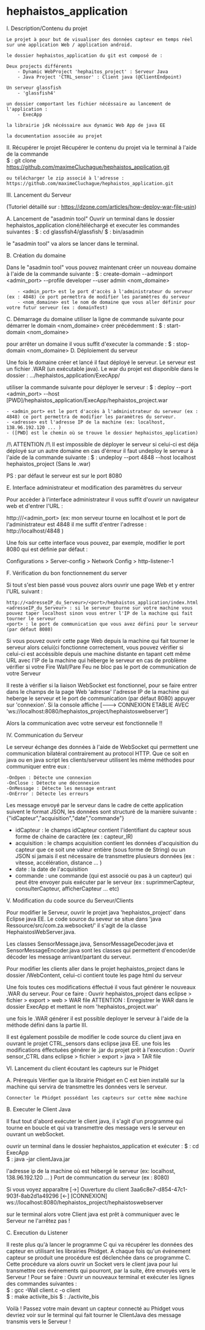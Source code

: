 # hephaistos_application

I. Description/Contenu du projet

	Le projet à pour but de visualiser des données capteur en temps réel sur une application Web / application android. 

	le dossier hephaistos_application du git est composé de : 

	Deux projects différents 
		- Dynamic WebProject 'hephaitos_project' : Serveur Java 
		- Java Project 'CTRL_sensor' : Client java (@ClientEndpoint)

	Un serveur glassfish 
		- 'glassfish4'

	un dossier comportant les fichier nécéssaire au lancement de l'application :
		- ExecApp
	
	la librairie jdk nécéssaire aux dynamic Web App de java EE 

	la documentation associée au projet

II. Récupérer le projet
Récupérer le contenu du projet via le terminal à l'aide de la commande 	
	$ : git clone https://github.com/maximeCluchague/hephaistos_application.git

	ou télécharger le zip associé à l'adresse : https://github.com/maximeCluchague/hephaistos_application.git

III. Lancement du Serveur

(Tutoriel détaillé sur : https://dzone.com/articles/how-deploy-war-file-usin)

A. Lancement de "asadmin tool"
Ouvrir un terminal dans le dossier hephaistos_application cloné/téléchargé et executer les commandes suivantes : 
	$ : cd glassfish4/glassfish/
	$ : bin/asadmin

le "asadmin tool" va alors se lancer dans le terminal.

B. Création du domaine 

Dans le "asadmin tool" vous pouvez maintenant créer un nouveau domaine à l'aide de la commande suivante : 
	$ : create-domain --adminport <admin_port> --profile developer --user admin <nom_domaine>
	
		- <admin_port> est le port d'accès à l'administrateur du serveur (ex : 4848) ce port permettra de modifier les paramètres du serveur
		- <nom_domaine> est le nom de domaine que vous aller définir pour votre futur serveur (ex : domainTest) 

C. Démarrage du domaine 
utiliser la ligne de commande suivante pour démarrer le domain <nom_domaine> créer précédemment : 
	$ : start-domain <nom_domaine>

pour arrêter un domaine il vous suffit d'executer la commande : 
	$ : stop-domain <nom_domaine>
D. Déploiement du serveur

Une fois le domaine créer et lancé il faut déployé le serveur. Le serveur est un fichier .WAR (un exécutable java). Le war du projet est disponible dans le dossier : .../hephaistos_application/ExecApp/

utiliser la commande suivante pour déployer le serveur : 
	$ : deploy --port <admin_port> --host <adresse> [PWD]/hephaistos_application/ExecApp/hephaistos_project.war

	- <admin_port> est le port d'accès à l'administrateur du serveur (ex : 4848) ce port permettra de modifier les paramètres du serveur.
	- <adresse> est l'adresse IP de la machine (ex: localhost, 138.96.192.120 ... )
	- ([PWD] est le chemin où se trouve le dossier hephaistos_application)

/!\ ATTENTION /!\ Il est impossible de déployer le serveur si celui-ci est déja déployé sur un autre domaine en cas d'érreur il faut undeploy le serveur à l'aide de la commande suivante : 
	$ : undeploy --port 4848 --host localhost hephaistos_project (Sans le .war)

PS : par défaut le serveur est sur le port 8080

E. Interface administrateur et modification des paramètres du serveur

Pour accèder à l'interface administrateur il vous suffit d'ouvrir un navigateur web et d'entrer l'URL : 

http://<adresse>/<admin_port> (ex: mon serveur tourne en localhost et le port de l'administrateur est 4848 il me suffit d'entrer l'adresse : http://localhost/4848 )

Une fois sur cette interface vous pouvez, par exemple, modifier le port 8080 qui est définie par défaut :

Configurations > Server-config > Network Config > http-listener-1

F. Vérification du bon fonctionnement du server

Si tout s'est bien passé vous pouvez alors ouvrir une page Web et y entrer l'URL suivant : 

	http://<adresseIP_du_Serveur>/<port>/hephaistos_application/index.html
	<adresseIP_du_Serveur> : si le serveur tourne sur votre machine vous pouvez taper localhost sinon vous entrer l'IP de la machine qui fait tourner le serveur
	<port> : le port de communication que vous avez défini pour le serveur (par défaut 8080)

Si vous pouvez ouvrir cette page Web depuis la machine qui fait tourner le serveur alors celui(ci fonctionne correctement, vous pouvez vérifier si celui-ci est accéssible depuis une machine distante en tapant cett même URL avec l'IP de la machine qui héberge le serveur en cas de problème vérifier si votre Fire Wall/Pare Feu ne bloc pas le port de communication de votre Serveur 

Il reste à vérifier si la liaison WebSocket est fonctionnel, pour se faire entrer dans le champs de la page Web 'adresse' l'adresse IP de la machine qui heberge le serveur et le port de communication (par défaut 8080) appuyer sur 'connexion'. Si la console affiche 
	[---> CONNEXION ETABLIE AVEC 'ws://localhost:8080/hephaistos_project/hephaistoswebserver']


Alors la communication avec votre serveur est fonctionnelle !! 


IV. Communication du Serveur

Le serveur échange des données à l'aide de WebSocket qui permettent une communication bilatéral contrairement au protocol HTTP. Que ce soit en java ou en java script les clients/serveur utilisent les même méthodes pour communiquer entre eux :

	-OnOpen : Détecte une connexion
	-OnClose : Détecte une déconnexion
	-OnMessage : Détecte les message entrant
	-OnError : Détecte les erreurs

Les message envoyé par le serveur dans le cadre de cette application suivent le format JSON, les données sont structuré de la manière suivante : 
{"idCapteur","acquisition","date","commande"}

- idCapteur : le champs idCapteur contient l'identifiant du capteur sous forme de chaine de caractère (ex : capteur_IR)
- acquisition : le champs acquisition contient les données d'acquisition du capteur que ce soit une valeur entière (sous forme de String) ou un JSON si jamais il est nécessaire de transmettre plusieurs données (ex : vitesse, accélération, distance ... )
- date : la date de l'acquisition
- commande : une commande (qui est associé ou pas à un capteur) qui peut être envoyer puis exécuter par le serveur (ex : suprimmerCapteur, consulterCapteur, afficherCapteur ... etc)

V. Modification du code source du Serveur/Clients

Pour modifier le Serveur, ouvrir le projet java 'hephaistos_project' dans Eclipse java EE. Le code source du seveur se situe dans 'java Ressource/src/com.za.websocket/' il s'agit de la classe HephaistosWebServer.java. 

Les classes SensorMessage.java, SensorMessageDecoder.java et SensorMessageEncoder.java sont les classes qui permettent d'encoder/de décoder les message arrivant/partant du serveur. 

Pour modifier les clients aller dans le projet hephaistos_project dans le dossier /WebContent, celui-ci contient toute les page html du serveur

Une fois toutes ces modifications éffectué il vous faut générer le nouveaux .WAR du serveur. Pour ce faire :
	Ouvrir hephaistos_project dans eclipse > fichier > export > web > WAR file
	ATTENTION  : Enregistrer le WAR dans le dossier ExecApp et mettant le nom 'hephaistos_project.war'

une fois le .WAR générer il est possible deployer le serveur à l'aide de la méthode défini dans la partie III.

Il est également possbile de modifier le code source du client java en ouvrant le projet CTRL_sensors dans eclipse java EE. 
une fois les modifications éffectuées générer le .jar du projet prêt à l'execution  :
	Ouvrir sensor_CTRL dans eclipse > fichier > export > java > TAR file

VI. Lancement du client écoutant les capteurs sur le Phidget

A. Prérequis 
	Vérifier que la librairie Phidget en C est bien installé sur la machine qui servira de transmettre les données vers le serveur. 

	Connecter le Phidget possédant les capteurs sur cette même machine 

B. Executer le Client Java

Il faut tout d'abord exécuter le client java, il s'agit d'un programme qui tourne en boucle et qui va transmettre des message vers le serveur en ouvrant un webSocket.

ouvrir un terminal dans le dossier hephaistos_application et exécuter :
	$ : cd ExecApp	
	$ : java -jar clientJava.jar <adresseIPServer> <port>

<adresseIPServer> l'adresse ip de la machine où est hébergé le serveur (ex: localhost, 138.96.192.120 ... )
<port> Port de communcation du serveur (ex : 8080)

Si vous voyez apparaître 
	[->] Ouverture du client 3aa6c8e7-d854-47c1-903f-8ab2d1a49296
	[<-] [CONNEXION] ws://localhost:8080/hephaistos_project/hephaistoswebserver

sur le terminal alors votre Client java est prêt à communiquer avec le Serveur ne l'arrêtez pas !

C. Execution du Listener 

Il reste plus qu'à lancer le programme C qui va récupérer les données des capteur en utilisant les librairies Phidget. A chaque fois qu'un événement capteur se produit une procédure est déclenchée dans ce programme C. Cette procédure va alors ouvrir un Socket vers le client java pour lui transmettre ces événements qui pourront, par la suite, être envoyés vers le Serveur ! 
Pour se faire : Ouvrir un nouveaux terminal et exécuter les lignes des commandes suivantes :  
	$ : gcc -Wall client.c -o client	
	$ : make activite_bis
	$ : ./activite_bis

Voilà ! Passez votre main devant un capteur connecté au Phidget vous devriez voir sur le terminal qui fait tourner le ClientJava des message transmis vers le Serveur ! 

